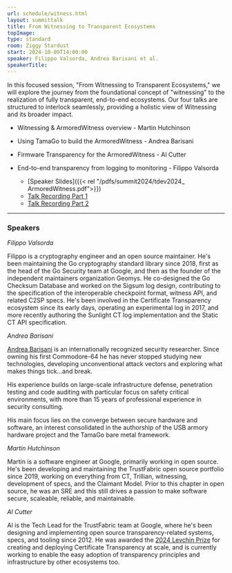 ```yaml
---
url: schedule/witness.html
layout: summittalk
title: From Witnessing to Transparent Ecosystems
topImage:
type: standard
room: Ziggy Stardust
start: 2024-10-09T14:00:00
speaker: Filippo Valsorda, Andrea Barisani et al.
speakerTitle:
---
```


<div class="font-google font-medium">

In this focused session, "From Witnessing to Transparent Ecosystems," we will explore the journey from the foundational concept of "witnessing" to the realization of fully transparent, end-to-end ecosystems. Our four talks are structured to interlock seamlessly, providing a holistic view of Witnessing and its broader impact.

* Witnessing & ArmoredWitness overview - Martin Hutchinson
* Using TamaGo to build the ArmoredWitness - Andrea Barisani
* Firmware Transparency for the ArmoredWitness - Al Cutter
* End-to-end transparency from logging to monitoring - Filippo Valsorda 

   * [Speaker Slides]({{< rel "/pdfs/summit2024/tdev2024_ ArmoredWitness.pdf">}})
   * [Talk Recording Part 1](https://youtu.be/v9cgvZXRRZU?si=IViyJo-1LupkqMSd)
   * [Talk Recording Part 2](https://youtu.be/uZXESulUuKA?si=YdJ4n_I8aE-tJ8K_)

---

### Speakers

*Filippo Valsorda*

Filippo is a cryptography engineer and an open source maintainer. He's been maintaining the Go cryptography standard library since 2018, first as the head of the Go Security team at Google, and then as the founder of the independent maintainers organization Geomys. He co-designed the Go Checksum Database and worked on the Sigsum log design, contributing to the specification of the interoperable checkpoint format, witness API, and related C2SP specs. He's been involved in the Certificate Transparency ecosystem since its early days, operating an experimental log in 2017, and more recently authoring the Sunlight CT log implementation and the Static CT API specification. 

*Andrea Barisani*

[Andrea Barisani](https://andrea.bio/) is an internationally recognized security researcher. Since owning his first Commodore-64 he has never stopped studying new technologies, developing unconventional attack vectors and exploring what makes things tick...and break.

His experience builds on large-scale infrastructure defense, penetration testing and code auditing with particular focus on safety critical environments, with more than 15 years of professional experience in security consulting.

His main focus lies on the converge between secure hardware and software, an interest consolidated in the authorship of the USB armory hardware project and the TamaGo bare metal framework.

*Martin Hutchinson*

Martin is a software engineer at Google, primarily working in open source.
He's been developing and maintaining the TrustFabric open source portfolio since 2019, working on everything from CT, Trillian, witnessing, development of specs, and the Claimant Model.
Prior to this chapter in open source, he was an SRE and this still drives a passion to make software secure, scaleable, reliable, and maintainable.

*Al Cutter*

Al is the Tech Lead for the TrustFabric team at Google, where he's been designing and implementing open source transparency-related systems, specs, and tooling since 2012.
He was awarded the [2024 Levchin Prize](https://rwc.iacr.org/LevchinPrize/winners.html#CT) for creating and deploying Certificate Transparency at scale, and is currently working to enable the easy adoption of transparency principles and infrastructure by other ecosystems too.

</div>
